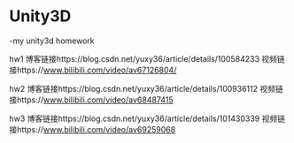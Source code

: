 ﻿# Unity3D
-my unity3d homework

hw1
博客链接https://blog.csdn.net/yuxy36/article/details/100584233
视频链接https://www.bilibili.com/video/av67126804/

hw2
博客链接https://blog.csdn.net/yuxy36/article/details/100936112
视频链接https://www.bilibili.com/video/av68487415

hw3
博客链接https://blog.csdn.net/yuxy36/article/details/101430339
视频链接https://www.bilibili.com/video/av69259068